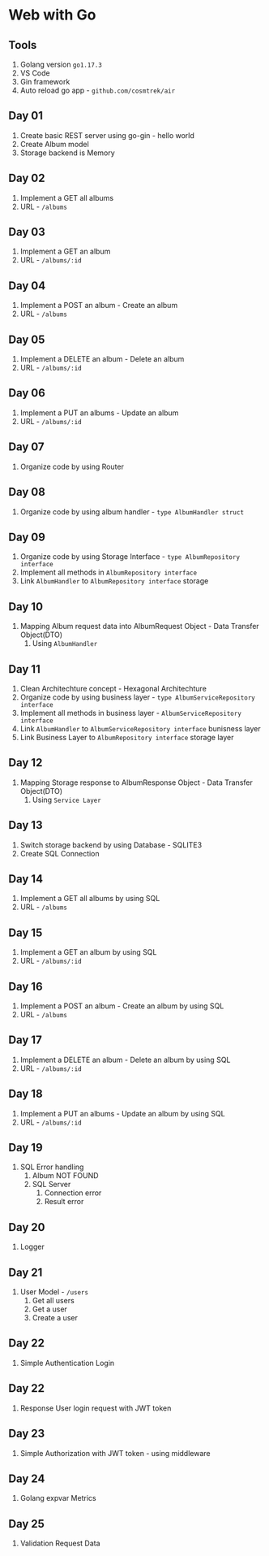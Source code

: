 # Web with Go

## Tools
1. Golang version `go1.17.3`
2. VS Code
3. Gin framework
4. Auto reload go app - `github.com/cosmtrek/air`

## Day 01
1. Create basic REST server using go-gin - hello world
2. Create Album model
3. Storage backend is Memory

## Day 02
1. Implement a GET all albums
2. URL - `/albums`

## Day 03
1. Implement a GET an album
2. URL - `/albums/:id`

## Day 04
1. Implement a POST an album - Create an album
2. URL - `/albums`

## Day 05
1. Implement a DELETE an album - Delete an album
2. URL - `/albums/:id`

## Day 06
1. Implement a PUT an albums - Update an album
2. URL - `/albums/:id`

## Day 07
1. Organize code by using Router

## Day 08
1. Organize code by using album handler - `type AlbumHandler struct`

## Day 09
1. Organize code by using Storage Interface - `type AlbumRepository interface`
2. Implement all methods in `AlbumRepository interface`
3. Link `AlbumHandler` to `AlbumRepository interface` storage

## Day 10
1. Mapping Album request data into AlbumRequest Object - Data Transfer Object(DTO)
   1. Using `AlbumHandler`

## Day 11
1. Clean Architechture concept - Hexagonal Architechture
2. Organize code by using business layer - `type AlbumServiceRepository interface`
3. Implement all methods in business layer - `AlbumServiceRepository interface`
4. Link `AlbumHandler` to `AlbumServiceRepository interface` bunisness layer
5. Link Business Layer to `AlbumRepository interface` storage layer

## Day 12
1. Mapping Storage response to AlbumResponse Object - Data Transfer Object(DTO)
   1. Using `Service Layer`

## Day 13
1. Switch storage backend by using Database - SQLITE3
2. Create SQL Connection

## Day 14
1. Implement a GET all albums by using SQL
2. URL - `/albums`

## Day 15
1. Implement a GET an album by using SQL
2. URL - `/albums/:id`

## Day 16
1. Implement a POST an album - Create an album by using SQL
2. URL - `/albums`

## Day 17
1. Implement a DELETE an album - Delete an album by using SQL
2. URL - `/albums/:id`

## Day 18
1. Implement a PUT an albums - Update an album by using SQL
2. URL - `/albums/:id`

## Day 19
1. SQL Error handling
   1. Album NOT FOUND
   2. SQL Server
      1. Connection error
      2. Result error

## Day 20
1. Logger

## Day 21
1. User Model - `/users`
   1. Get all users
   1. Get a user
   2. Create a user

## Day 22
1. Simple Authentication Login

## Day 22
1. Response User login request with JWT token

## Day 23
1. Simple Authorization with JWT token - using middleware

## Day 24
1. Golang expvar Metrics

## Day 25
1. Validation Request Data